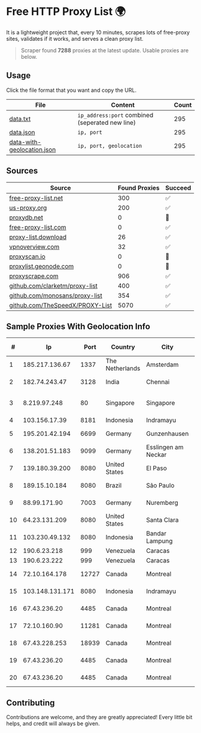 
# Free HTTP Proxy List 🌍

It is a lightweight project that, every 10 minutes, scrapes lots of free-proxy sites, validates if it works, and serves a clean proxy list.


> Scraper found **7288** proxies at the latest update. Usable proxies are below.

## Usage

Click the file format that you want and copy the URL.


|File|Content|Count|
|----|-------|-----|
|[data.txt](https://raw.githubusercontent.com/themiralay/Proxy-List-World/master/data.txt)|`ip_address:port` combined (seperated new line)|295|
|[data.json](https://raw.githubusercontent.com/themiralay/Proxy-List-World/master/data.json)|`ip, port`|295|
|[data-with-geolocation.json](https://raw.githubusercontent.com/themiralay/Proxy-List-World/master/data-with-geolocation.json)|`ip, port, geolocation`|295|

## Sources

|Source|Found Proxies|Succeed|
|------|-------------|-------|
|[free-proxy-list.net](https://free-proxy-list.net)|300|✅|
|[us-proxy.org](https://www.us-proxy.org)|200|✅|
|[proxydb.net](http://proxydb.net)|0|🚫|
|[free-proxy-list.com](https://free-proxy-list.com/?page=&port=&type%5B%5D=http&type%5B%5D=https&up_time=0&search=Search)|0|✅|
|[proxy-list.download](https://www.proxy-list.download/HTTP)|26|✅|
|[vpnoverview.com](https://vpnoverview.com/privacy/anonymous-browsing/free-proxy-servers)|32|✅|
|[proxyscan.io](https://www.proxyscan.io)|0|🚫|
|[proxylist.geonode.com](https://proxylist.geonode.com/api/proxy-list?limit=300&page=1&sort_by=lastChecked&sort_type=desc&protocols=http,https)|0|🚫|
|[proxyscrape.com](https://api.proxyscrape.com/v2/?request=displayproxies&protocol=http&timeout=10000&country=all&ssl=all&anonymity=all)|906|✅|
|[github.com/clarketm/proxy-list](https://raw.githubusercontent.com/clarketm/proxy-list/master/proxy-list-raw.txt)|400|✅|
|[github.com/monosans/proxy-list](https://raw.githubusercontent.com/monosans/proxy-list/main/proxies/http.txt)|354|✅|
|[github.com/TheSpeedX/PROXY-List](https://raw.githubusercontent.com/TheSpeedX/PROXY-List/master/http.txt)|5070|✅|


## Sample Proxies With Geolocation Info

|#|Ip|Port|Country|City|Internet Service Provider|
|-|--|----|-------|----|-------------------------|
|1|185.217.136.67|1337|The Netherlands|Amsterdam|Stallion Network Services Limited|
|2|182.74.243.47|3128|India|Chennai|Bharti Airtel Limited|
|3|8.219.97.248|80|Singapore|Singapore|Alibaba (US) Technology Co., Ltd.|
|4|103.156.17.39|8181|Indonesia|Indramayu|RSTNET|
|5|195.201.42.194|6699|Germany|Gunzenhausen|Hetzner Online GmbH|
|6|138.201.51.183|9099|Germany|Esslingen am Neckar|Hetzner Online GmbH|
|7|139.180.39.200|8080|United States|El Paso|Conterra|
|8|189.15.10.184|8080|Brazil|São Paulo|ALGAR TELECOM S/A|
|9|88.99.171.90|7003|Germany|Nuremberg|Hetzner Online GmbH|
|10|64.23.131.209|8080|United States|Santa Clara|DigitalOcean, LLC|
|11|103.230.49.132|8080|Indonesia|Bandar Lampung|PT Mandala Lintas Nusa|
|12|190.6.23.218|999|Venezuela|Caracas|Net Uno|
|13|190.6.23.222|999|Venezuela|Caracas|Net Uno|
|14|72.10.164.178|12727|Canada|Montreal|GloboTech Communications|
|15|103.148.131.171|8080|Indonesia|Indramayu|PT Anugerah Cimanuk Raya|
|16|67.43.236.20|4485|Canada|Montreal|GloboTech Communications|
|17|72.10.160.90|11281|Canada|Montreal|GloboTech Communications|
|18|67.43.228.253|18939|Canada|Montreal|GloboTech Communications|
|19|67.43.236.20|4485|Canada|Montreal|GloboTech Communications|
|20|67.43.236.20|4485|Canada|Montreal|GloboTech Communications|



## Contributing

Contributions are welcome, and they are greatly appreciated! Every
little bit helps, and credit will always be given.

